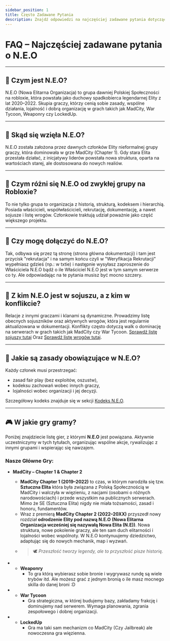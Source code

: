 ```yaml
---
sidebar_position: 1
title: Często Zadawane Pytania
description: Znajdź odpowiedzi na najczęściej zadawane pytania dotyczące N.E.O.
---
```


# FAQ – Najczęściej zadawane pytania o N.E.O

---

## 🔹 Czym jest N.E.O?

N.E.O (Nowa Elitarna Organizacja) to grupa dawniej Polskiej Społeczności na robloxie, która powstała jako duchowy spadkobierca legendarnej Elity z lat 2020–2022. Skupia graczy, którzy cenią sobie zasady, wspólne działania, lojalność i dobrą organizację w grach takich jak MadCity, War Tycoon, Weaponry czy LockedUp.

---

## 🔹 Skąd się wzięła N.E.O?

N.E.O została założona przez dawnych członków Elity nieformalnej grupy graczy, która dominowała w grze MadCity (Chapter 1). Gdy stara Elita przestała działać, z inicjatywy liderów powstała nowa struktura, oparta na wartościach starej, ale dostosowana do nowych realiów.

---

## 🔹 Czym różni się N.E.O od zwykłej grupy na Robloxie?

To nie tylko grupa to organizacja z historią, strukturą, kodeksem i hierarchią. Posiada właścicieli, współwłaścicieli, rekrutację, dokumentację, a nawet sojusze i listę wrogów. Członkowie traktują udział poważnie jako część większego projektu.

---

## 🔹 Czy mogę dołączyć do N.E.O?

Tak, odbywa się przez tą stronę (strona główna dokumentacji) i tam jest przycisk "rekrutacja" i na samym końcu czyli w "Weryfikacja Rekrutacji" wypełniasz gdzieś (np.: w txtie) i następnie wysyłasz zaproszenie do Właściciela N.E.O bądź o ile Właściciel N.E.O jest w tym samym serwerze co ty.
Ale odpowiadając na te pytania musisz być mocno szczery.

---

## 🔹 Z kim N.E.O jest w sojuszu, a z kim w konflikcie?

Relacje z innymi graczami i klanami są dynamiczne. Prowadzimy listę obecnych sojuszników oraz aktywnych wrogów, która jest regularnie aktualizowana w dokumentacji. Konflikty często dotyczą walk o dominację na serwerach w grach takich jak MadCity czy War Tycoon.
[Sprawdź listę sojuszy tutaj](/docs/7.%20Sojusze%20i%20Wrogowie/7.1%20Sojusze.md) Oraz [Sprawdź listę wrogów tutaj](/docs//7.%20Sojusze%20i%20Wrogowie/7.2%20Wrogowie.md).

---

## 🔹 Jakie są zasady obowiązujące w N.E.O?

Każdy członek musi przestrzegać:

* zasad fair play (bez exploitów, oszustw),
* kodeksu zachowań wobec innych graczy,
* lojalności wobec organizacji i jej decyzji.

Szczegółowy kodeks znajduje się w sekcji [Kodeks N.E.O](/docs/4.%20Kodeks%20N.E.O/4.1%20Zasady%20Ogólne.md).

---

## 🎮 W jakie gry gramy?

Poniżej znajdziecie listę gier, z którymi **N.E.O** jest powiązana. Aktywnie uczestniczymy w tych tytułach, organizując wspólne akcje, rywalizując z innymi grupami i wspierając się nawzajem.

### **Nasze Główne Gry:**

*  **MadCity – Chapter 1 & Chapter 2**
    * **MadCity Chapter 1 (2019–2022)** to czas, w którym narodziła się tzw. **Sztuczna Elita** 
    która była związana z Polską Społecznością w MadCity i walczyła w więzieniu, z nacjami (osobami o róźnych narodowościach) i przede wszystkim na publicznych serwerach. Mimo że 
    SE (Sztuczna Elita) nigdy nie miała tożsamości, zasad i honoru, fundamentów.
    * Wraz z premierą **MadCity Chapter 2 (2022–20XX)** przyszedł nowy rozdział **odrodzenie Elity pod nazwą N.E.O (Nowa Elitarna Organizacja wcześniej się nazywałą Nowa Elita (N.E))**. Nowa struktura, nowe pokolenie graczy, ale ten sam duch elitarności i lojalności wobec wspólnoty. W N.E.O kontynuujemy dziedzictwo, adaptując się do nowych mechanik, map i wyzwań.
    * > 🕊️ *Przeszłość tworzy legendy, ale to przyszłość pisze historię.*
    
* * **Weaponry**
    * To gra którą wybierasz sobie bronie i wygrywasz rundę są wiele trybów itd.
    Ale możesz grać z jednym bronią o ile masz mocnego skilla do danej broni :D
    
* * **War Tycoon**
    * Gra strategiczna, w której budujemy bazy, zakładamy frakcję i dominujemy nad serwerem. Wymaga planowania, zgrania zespołowego i dobrej organizacji.
    
* * **LockedUp**
    * Gra ma taki sam mechanizm co MadCity (Czy Jailbreak) ale nowoczesna gra więzienna.
